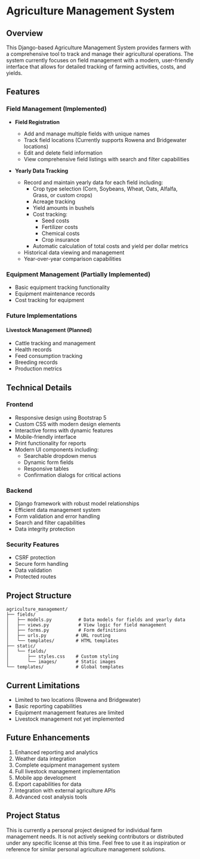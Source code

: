 # Agriculture Management System

## Overview
This Django-based Agriculture Management System provides farmers with a comprehensive tool to track and manage their agricultural operations. The system currently focuses on field management with a modern, user-friendly interface that allows for detailed tracking of farming activities, costs, and yields.

## Features

### Field Management (Implemented)
- **Field Registration**
  - Add and manage multiple fields with unique names
  - Track field locations (Currently supports Rowena and Bridgewater locations)
  - Edit and delete field information
  - View comprehensive field listings with search and filter capabilities

- **Yearly Data Tracking**
  - Record and maintain yearly data for each field including:
    - Crop type selection (Corn, Soybeans, Wheat, Oats, Alfalfa, Grass, or custom crops)
    - Acreage tracking
    - Yield amounts in bushels
    - Cost tracking:
      - Seed costs
      - Fertilizer costs
      - Chemical costs
      - Crop insurance
    - Automatic calculation of total costs and yield per dollar metrics
  - Historical data viewing and management
  - Year-over-year comparison capabilities

### Equipment Management (Partially Implemented)
- Basic equipment tracking functionality
- Equipment maintenance records
- Cost tracking for equipment

### Future Implementations

#### Livestock Management (Planned)
- Cattle tracking and management
- Health records
- Feed consumption tracking
- Breeding records
- Production metrics

## Technical Details

### Frontend
- Responsive design using Bootstrap 5
- Custom CSS with modern design elements
- Interactive forms with dynamic features
- Mobile-friendly interface
- Print functionality for reports
- Modern UI components including:
  - Searchable dropdown menus
  - Dynamic form fields
  - Responsive tables
  - Confirmation dialogs for critical actions

### Backend
- Django framework with robust model relationships
- Efficient data management system
- Form validation and error handling
- Search and filter capabilities
- Data integrity protection

### Security Features
- CSRF protection
- Secure form handling
- Data validation
- Protected routes

## Project Structure
```
agriculture_management/
├── fields/
│   ├── models.py          # Data models for fields and yearly data
│   ├── views.py           # View logic for field management
│   ├── forms.py           # Form definitions
│   ├── urls.py           # URL routing
│   └── templates/        # HTML templates
├── static/
│   └── fields/
│       ├── styles.css    # Custom styling
│       └── images/       # Static images
└── templates/            # Global templates
```

## Current Limitations
- Limited to two locations (Rowena and Bridgewater)
- Basic reporting capabilities
- Equipment management features are limited
- Livestock management not yet implemented

## Future Enhancements
1. Enhanced reporting and analytics
2. Weather data integration
3. Complete equipment management system
4. Full livestock management implementation
5. Mobile app development
6. Export capabilities for data
7. Integration with external agriculture APIs
8. Advanced cost analysis tools

## Project Status
This is currently a personal project designed for individual farm management needs. It is not actively seeking contributors or distributed under any specific license at this time. Feel free to use it as inspiration or reference for similar personal agriculture management solutions.
